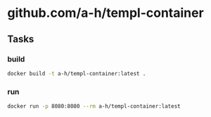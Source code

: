 # github.com/a-h/templ-container

## Tasks

### build

```bash
docker build -t a-h/templ-container:latest .
```

### run

```bash
docker run -p 8080:8080 --rm a-h/templ-container:latest
```
